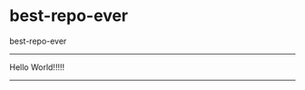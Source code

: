 # best-repo-ever
best-repo-ever
__________________________________
Hello World!!!!!
____________________________________

